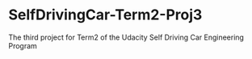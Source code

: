 # SelfDrivingCar-Term2-Proj3
The third project for Term2 of the Udacity Self Driving Car Engineering Program
